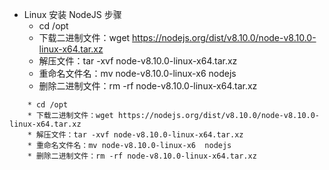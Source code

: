 * Linux 安装 NodeJS 步骤
    * cd /opt
    * 下载二进制文件：wget https://nodejs.org/dist/v8.10.0/node-v8.10.0-linux-x64.tar.xz
    * 解压文件：tar -xvf node-v8.10.0-linux-x64.tar.xz
    * 重命名文件名：mv node-v8.10.0-linux-x6  nodejs
    * 删除二进制文件：rm -rf node-v8.10.0-linux-x64.tar.xz
    
```
    * cd /opt
    * 下载二进制文件：wget https://nodejs.org/dist/v8.10.0/node-v8.10.0-linux-x64.tar.xz
    * 解压文件：tar -xvf node-v8.10.0-linux-x64.tar.xz
    * 重命名文件名：mv node-v8.10.0-linux-x6  nodejs
    * 删除二进制文件：rm -rf node-v8.10.0-linux-x64.tar.xz
```
